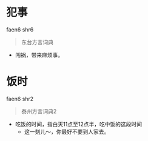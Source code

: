 # 犯事
faen6 shr6
> 东台方言词典
- 闯祸，带来麻烦事。


# 饭时
faen6 shr2
> 泰州方言词典2
- 吃饭的时间，指白天11点至12点半，吃中饭的这段时间
  - 这一刻儿～，你最好不要到人家去。